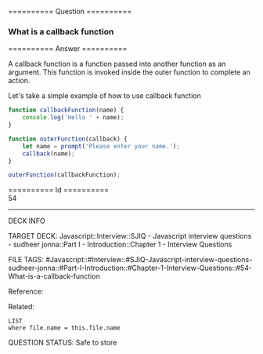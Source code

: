 ========== Question ==========  

### What is a callback function  

========== Answer ==========  

A callback function is a function passed into another function as an argument. This function is invoked inside the outer function to complete an action.

Let's take a simple example of how to use callback function

```javascript
function callbackFunction(name) {
    console.log('Hello ' + name);
}

function outerFunction(callback) {
    let name = prompt('Please enter your name.');
    callback(name);
}

outerFunction(callbackFunction);
```

========== Id ==========  
54

---

DECK INFO

TARGET DECK: Javascript::Interview::SJIQ - Javascript interview questions - sudheer jonna::Part I - Introduction::Chapter 1 - Interview Questions

FILE TAGS: #Javascript::#Interview::#SJIQ-Javascript-interview-questions-sudheer-jonna::#Part-I-Introduction::#Chapter-1-Interview-Questions::#54-What-is-a-callback-function

Reference:

Related:

```dataview
LIST
where file.name = this.file.name
```

QUESTION STATUS: Safe to store
